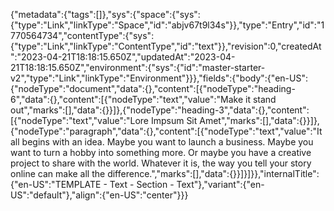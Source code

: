 {"metadata":{"tags":[]},"sys":{"space":{"sys":{"type":"Link","linkType":"Space","id":"abjv67t9l34s"}},"type":"Entry","id":"1770564734","contentType":{"sys":{"type":"Link","linkType":"ContentType","id":"text"}},"revision":0,"createdAt":"2023-04-21T18:18:15.650Z","updatedAt":"2023-04-21T18:18:15.650Z","environment":{"sys":{"id":"master-starter-v2","type":"Link","linkType":"Environment"}}},"fields":{"body":{"en-US":{"nodeType":"document","data":{},"content":[{"nodeType":"heading-6","data":{},"content":[{"nodeType":"text","value":"Make it stand out","marks":[],"data":{}}]},{"nodeType":"heading-3","data":{},"content":[{"nodeType":"text","value":"Lore Impsum Sit Amet","marks":[],"data":{}}]},{"nodeType":"paragraph","data":{},"content":[{"nodeType":"text","value":"It all begins with an idea. Maybe you want to launch a business. Maybe you want to turn a hobby into something more. Or maybe you have a creative project to share with the world. Whatever it is, the way you tell your story online can make all the difference.","marks":[],"data":{}}]}]}},"internalTitle":{"en-US":"TEMPLATE - Text - Section - Text"},"variant":{"en-US":"default"},"align":{"en-US":"center"}}}